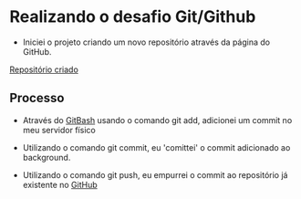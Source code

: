 # Realizando o desafio Git/Github

- Iniciei o projeto criando um novo repositório através da página do GitHub.

[Repositório criado](https://github.com/Pehick/dio-desafio-github-1)

## Processo

- Através do [GitBash](https://git-scm.com/downloads) usando o comando git add, adicionei um commit no meu servidor físico

- Utilizando o comando git commit, eu 'comittei' o commit adicionado ao background.

- Utilizando o comando git push, eu empurrei o commit ao repositório já existente no [GitHub](https://github.com/)